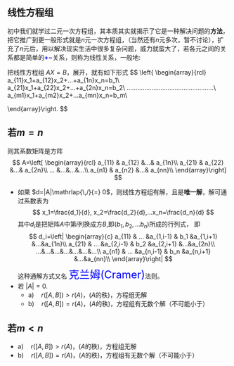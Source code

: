 ## 线性方程组
初中我们就学过二元一次方程组，其本质其实就揭示了它是一种解决问题的**方法**，把它推广到更一般形式就是$n$元一次方程组，（当然还有$n$元多次，暂不讨论），扩充了$n$元后，用以解决现实生活中很多复杂问题，威力就蛮大了，若各元之间的关系都是简单的<font color=blue><b>$+-$</b></font>关系，则称为线性关系，一般地:

把线性方程组 $AX=B$，展开，就有如下形式
$$
\left\{ \begin{array}{rcl} 
a_{11}x_1+a_{12}x_2+...+a_{1n}x_n=b_1\\
a_{21}x_1+a_{22}x_2+...+a_{2n}x_n=b_2\\
.................................................\\
a_{m1}x_1+a_{m2}x_2+...a_{mn}x_n=b_m\\

\end{array}\right.
$$

## 若$m=n$
则其系数矩阵是方阵
$$
A=\left[ \begin{array}{rcl}
a_{11} & a_{12} &...& a_{1n}\\
a_{21} & a_{22} &...& a_{2n}\\
... &...&...&...\\
a_{n1} & a_{n2} &...& a_{nn}\\
\end{array}\right]
$$

- 如果 $d=|A|\mathrlap{\,/}{=} 0$，则线性方程组有解，且是**唯一解**，解可通过系数表为
$$
x_1=\frac{d_1}{d}, x_2=\frac{d_2}{d},...x_n=\frac{d_n}{d}
$$
其中$d_i$是把矩阵$A$中第$i$列换成方$B$,即($b_1,b_2,...b_n$)所成的行列式， 即
$$
d_i=\left| \begin{array}{c}
a_{11} & ... &a_{1,i-1} & b_1 &a_{1,i+1} &...&a_{1n}\\
a_{21} & ... &a_{2,i-1} & b_2 &a_{2,i+1} &...&a_{2n}\\
...&...&...&...&...&...&...\\
a_{n1} & ... &a_{n,i-1} & b_n &a_{n,i+1} &...&a_{nn}\\
\end{array}\right|
$$
这种通解方式又名 <font size=5 color=blue>克兰姆(Cramer)</font>法则。
- 若 $|A|=0$.
	- a)$\quad r([A,B])>r(A)$，($A$的秩)，方程组无解
	- b)$\quad r([A,B])=r(A)$，($A$的秩)，方程组有无数个解（不可能小于）


## 若$m<n$
- a)$\quad r([A,B])>r(A)$，($A$的秩)，方程组无解
- b)$\quad r([A,B])=r(A)$，($A$的秩)，方程组有无数个解（不可能小于）
 
